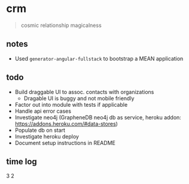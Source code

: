 # crm

> cosmic relationship magicalness

## notes

* Used `generator-angular-fullstack` to bootstrap a MEAN application

## todo

* Build draggable UI to assoc. contacts with organizations
  * Dragable UI is buggy and not mobile friendly
* Factor out into module with tests if applicable
* Handle api error cases
* Investigate neo4j (GrapheneDB neo4j db as service, heroku addon: https://addons.heroku.com/#data-stores)
* Populate db on start
* Investigate heroku deploy
* Document setup instructions in README

## time log
3
2